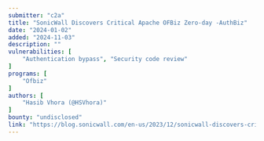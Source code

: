 ```yaml
---
submitter: "c2a"
title: "SonicWall Discovers Critical Apache OFBiz Zero-day -AuthBiz"
date: "2024-01-02"
added: "2024-11-03"
description: ""
vulnerabilities: [
    "Authentication bypass", "Security code review"
]
programs: [
    "Ofbiz"
]
authors: [
    "Hasib Vhora (@HSVhora)"
]
bounty: "undisclosed"
link: "https://blog.sonicwall.com/en-us/2023/12/sonicwall-discovers-critical-apache-ofbiz-zero-day-authbiz/"
---
```




